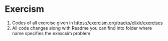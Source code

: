 # Exercism
1. Codes of all exercise given in https://exercism.org/tracks/elixir/exercises
2. All code changes along with Readme you can find into folder where name specifies the exexcsim problem
